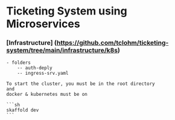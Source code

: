 # Ticketing System using Microservices


### [Infrastructure] (https://github.com/tclohm/ticketing-system/tree/main/infrastructure/k8s)
	- folders
		-- auth-deply
		-- ingress-srv.yaml

	To start the cluster, you must be in the root directory 
	and 
	docker & kubernetes must be on
	
	```sh
	skaffold dev
	```
